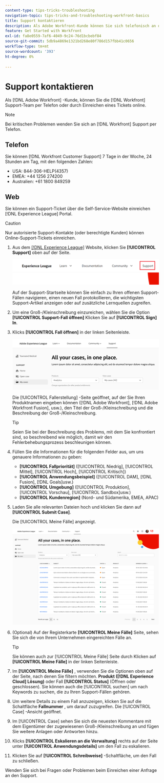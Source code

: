 ```yaml
---
content-type: tips-tricks-troubleshooting
navigation-topic: tips-tricks-and-troubleshooting-workfront-basics
title: Support kontaktieren
description: Als Adobe Workfront-Kunde können Sie sich telefonisch an den Workfront-Kundendienst wenden oder ein Ticket online einreichen.
feature: Get Started with Workfront
exl-id: fa8e0559-7af6-4049-9c24-76d1bcbebf84
source-git-commit: 5db9a4869e1321bd268e80f786d157fbb41c0656
workflow-type: tm+mt
source-wordcount: '393'
ht-degree: 0%

---
```


# Support kontaktieren

<!--
<p>(We need to keep this as a standalone article. It is linked in multiple articles and FAQs.)</p>
-->

Als [!DNL Adobe Workfront] -Kunde, können Sie die [!DNL Workfront] Support-Team per Telefon oder durch Einreichen eines Tickets online.

>[!NOTE]
>
>Bei kritischen Problemen wenden Sie sich an [!DNL Workfront] Support per Telefon.

## Telefon

Sie können [!DNL Workfront Customer Support] 7 Tage in der Woche, 24 Stunden am Tag, mit den folgenden Zahlen:

* USA: 844-306-HELP(4357)
* EMEA: +44 1256 274200
* Australien: +61 1800 849259

## Web

Sie können ein Support-Ticket über die Self-Service-Website einreichen [!DNL Experience League] Portal.

>[!CAUTION]
>
>Nur autorisierte Support-Kontakte (oder berechtigte Kunden) können Online-Support-Tickets einreichen.


1. Aus dem [[!DNL Experience League]](https://experienceleague.adobe.com) Website, klicken Sie **[!UICONTROL Support]**  oben auf der Seite.

   ![](assets/experience-league-top-navigation-with-support-highlighted.png)

   Auf der Support-Startseite können Sie einfach zu Ihren offenen Support-Fällen navigieren, einen neuen Fall protokollieren, die wichtigsten Support-Artikel anzeigen oder auf zusätzliche Lernquellen zugreifen.

1. Um eine Groß-/Kleinschreibung einzureichen, wählen Sie die Option **[!UICONTROL Support-Fall öffnen]** Klicken Sie auf **[!UICONTROL Sign] In**.

1. Klicks **[!UICONTROL Fall öffnen]** in der linken Seitenleiste.

   ![](assets/left-nav-bar-for-exl-support-portal.png)

   Die [!UICONTROL Fallerstellung] -Seite geöffnet, auf der Sie Ihren Produktnamen eingeben können ([!DNL Adobe Workfront], [!DNL Adobe Workfront Fusion], usw.), den Titel der Groß-/Kleinschreibung und die Beschreibung der Groß-/Kleinschreibung.

   >[!TIP]
   >
   >Seien Sie bei der Beschreibung des Problems, mit dem Sie konfrontiert sind, so beschreibend wie möglich, damit wir den Fehlerbehebungsprozess beschleunigen können.


1. Füllen Sie die Informationen für die folgenden Felder aus, um uns genauere Informationen zu geben:

   * **[!UICONTROL Fallpriorität]** ([!UICONTROL Niedrig], [!UICONTROL Mittel], [!UICONTROL Hoch], [!UICONTROL Kritisch])
   * **[!UICONTROL Anwendungsbeispiel]** ([!UICONTROL DAM], [!DNL Fusion], [!DNL Goals]usw.)
   * **[!UICONTROL Umgebung]** ([!UICONTROL Produktion], [!UICONTROL Vorschau], [!UICONTROL Sandbox]usw.)
   * **[!UICONTROL Kundenregion]** (Nord- und Südamerika, EMEA, APAC)

1. Laden Sie alle relevanten Dateien hoch und klicken Sie dann auf **[!UICONTROL Submit Case]**.

   Die [!UICONTROL Meine Fälle] angezeigt.

   ![](assets/all-cases-list-exl-support-portal.png)

1. (Optional) Auf der Registerkarte **[!UICONTROL Meine Fälle]** Seite, sehen Sie sich die von Ihrem Unternehmen eingereichten Fälle an.

   >[!TIP]
   >
   >Sie können auch zur [!UICONTROL Meine Fälle] Seite durch Klicken auf **[!UICONTROL Meine Fälle]** in der linken Seitenleiste.

1. Im **[!UICONTROL Meine Fälle]** , verwenden Sie die Optionen oben auf der Seite, nach denen Sie filtern möchten. **Produkt ([!DNL Experience Cloud] Lösung)** oder Fall **[!UICONTROL Status]** (Öffnen oder geschlossen). Sie können auch die [!UICONTROL suchen] um nach Keywords zu suchen, die zu Ihren Support-Fällen gehören.

1. Um weitere Details zu einem Fall anzuzeigen, klicken Sie auf die Schaltfläche **Fallnummer** , um darauf zuzugreifen. Die [!UICONTROL Case] -Ansicht geöffnet.

1. Im [!UICONTROL Case] sehen Sie sich die neuesten Kommentare mit dem Eigentümer der zugewiesenen Groß-/Kleinschreibung an und fügen Sie weitere Anlagen oder Antworten hinzu.

1. Klicks **[!UICONTROL Eskalieren an die Verwaltung]** rechts auf der Seite unter **[!UICONTROL Anwendungsdetails]** um den Fall zu eskalieren.

1. Klicken Sie auf **[!UICONTROL Schreibweise]** -Schaltfläche, um den Fall zu schließen.


Wenden Sie sich bei Fragen oder Problemen beim Einreichen einer Anfrage an den Support.



<!--drafted: I took the information above from this blog post by Jon Chen (on September 13, 2022): https://experienceleaguecommunities.adobe.com/t5/workfront-blogs/how-to-submit-a-support-ticket-on-experience-league/ba-p/461737)

- this is the information that was there before - pointing to WorkfrontOne: 

If you are logged in as an Authorized Support Contact, you can contact Workfront Customer Support through the Workfront One site and create a case, formally called a ticket.

1. Log in to [**one.workfront.com**](https://one.workfront.com/) as an Authorized Support Contact.
1. On the **Home** page, click **Support**.

   ![](assets/supporthome-350x138.png)

   The Customer Support page displays.

   >[!NOTE]
   >
   >If you don't see the Support option on the Home page, you are not an Authorized Support Contact. Your Workfront administrator can contact Workfront Customer Support and request you be added an Authorized Support Contact. If you are the only Workfront administrator for your organization, contact the Workfront Support team by phone.

1. Complete the fields in the **Create a Support Case** form. All fields are required.  

   <table style="table-layout:auto">
    <tr>
        <td><strong>Subject</strong></td>
        <td>Type a brief question or explanation of the issue you are experiencing.</td>
    </tr>
    <tr>
        <td><strong>Description</strong></td>
        <td>Type a detailed description of the issue. Include as much information as possible.</td>
    </tr>
    <tr>
        <td><strong>Priority</strong></td>
        <td> </td>
    </tr>
    <tr>
        <td><strong>Case Product</strong></td>
        <td>Select the product in which you are experiencing the issue. If the issue is not related to a specific product, select None.</td>
    </tr>
    <tr>
        <td><strong>Product Area</strong></td>
        <td>Select the area of the product that best relates to the issue. If the related area is not listed in the drop-down menu, select Not Listed.</td>
    </tr>
    <tr>
        <td><strong>Environment</strong></td>
        <td>Select the environment in which the issue occurs. If you are seeing the issue in both the Production and Sandbox environments, please select Production.</td>
    </tr>
    <tr>
        <td><strong>Customer Region</strong></td>
        <td> </td>
    </tr>
   </table>

1. (Optional) Attach a file, such as an image or video file.

   1. At the bottom of the form, click **Upload File**.
   1. Click **Upload File**, then browse for and select the desired file.

      ![](assets/supportselectfile-350x368.png)

   1. Click **Done** to upload the file to the case.

1. Click **Submit** to submit the case to Workfront Customer Support.

-->


